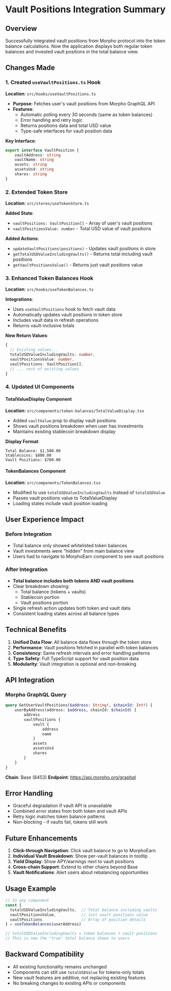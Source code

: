 # Vault Positions Integration Summary

## Overview
Successfully integrated vault positions from Morpho protocol into the token balance calculations. Now the application displays both regular token balances and invested vault positions in the total balance view.

## Changes Made

### 1. Created `useVaultPositions.ts` Hook
**Location**: `src/hooks/useVaultPositions.ts`

- **Purpose**: Fetches user's vault positions from Morpho GraphQL API
- **Features**:
  - Automatic polling every 30 seconds (same as token balances)
  - Error handling and retry logic
  - Returns positions data and total USD value
  - Type-safe interfaces for vault position data

**Key Interface**:
```typescript
export interface VaultPosition {
    vaultAddress: string
    vaultName: string
    assets: string
    assetsUsd: string
    shares: string
}
```

### 2. Extended Token Store
**Location**: `src/stores/useTokenStore.ts`

**Added State**:
- `vaultPositions: VaultPosition[]` - Array of user's vault positions
- `vaultPositionsValue: number` - Total USD value of vault positions

**Added Actions**:
- `updateVaultPositions(positions)` - Updates vault positions in store
- `getTotalUSDValueIncludingVaults()` - Returns total including vault positions
- `getVaultPositionsValue()` - Returns just vault positions value

### 3. Enhanced Token Balances Hook
**Location**: `src/hooks/useTokenBalances.ts`

**Integrations**:
- Uses `useVaultPositions` hook to fetch vault data
- Automatically updates vault positions in token store
- Includes vault data in refresh operations
- Returns vault-inclusive totals

**New Return Values**:
```typescript
{
  // Existing values...
  totalUSDValueIncludingVaults: number,
  vaultPositionsValue: number,
  vaultPositions: VaultPosition[],
  // ... rest of existing values
}
```

### 4. Updated UI Components

#### TotalValueDisplay Component
**Location**: `src/components/token-balances/TotalValueDisplay.tsx`

- Added `vaultValue` prop to display vault positions
- Shows vault positions breakdown when user has investments
- Maintains existing stablecoin breakdown display

**Display Format**:
```
Total Balance: $1,500.00
Stablecoins: $800.00
Vault Positions: $700.00
```

#### TokenBalances Component
**Location**: `src/components/TokenBalances.tsx`

- Modified to use `totalUSDValueIncludingVaults` instead of `totalUSDValue`
- Passes vault positions value to TotalValueDisplay
- Loading states include vault position loading

## User Experience Impact

### Before Integration
- Total balance only showed whitelisted token balances
- Vault investments were "hidden" from main balance view
- Users had to navigate to MorphoEarn component to see vault positions

### After Integration
- **Total balance includes both tokens AND vault positions**
- Clear breakdown showing:
  - Total balance (tokens + vaults)
  - Stablecoin portion
  - Vault positions portion
- Single refresh action updates both token and vault data
- Consistent loading states across all balance types

## Technical Benefits

1. **Unified Data Flow**: All balance data flows through the token store
2. **Performance**: Vault positions fetched in parallel with token balances
3. **Consistency**: Same refresh intervals and error handling patterns
4. **Type Safety**: Full TypeScript support for vault position data
5. **Modularity**: Vault integration is optional and non-breaking

## API Integration

### Morpho GraphQL Query
```graphql
query GetUserVaultPositions($address: String!, $chainId: Int!) {
    userByAddress(address: $address, chainId: $chainId) {
        address
        vaultPositions {
            vault {
                address
                name
            }
            assets
            assetsUsd
            shares
        }
    }
}
```

**Chain**: Base (8453)
**Endpoint**: https://api.morpho.org/graphql

## Error Handling

- Graceful degradation if vault API is unavailable
- Combined error states from both token and vault APIs
- Retry logic matches token balance patterns
- Non-blocking - if vaults fail, tokens still work

## Future Enhancements

1. **Click-through Navigation**: Click vault balance to go to MorphoEarn
2. **Individual Vault Breakdown**: Show per-vault balances in tooltip
3. **Yield Display**: Show APY/earnings next to vault positions
4. **Cross-chain Support**: Extend to other chains beyond Base
5. **Vault Notifications**: Alert users about rebalancing opportunities

## Usage Example

```typescript
// In any component
const { 
  totalUSDValueIncludingVaults,  // Total balance including vaults
  vaultPositionsValue,           // Just vault positions value
  vaultPositions                 // Array of position details
} = useTokenBalances(userAddress)

// totalUSDValueIncludingVaults = token balances + vault positions
// This is now the "true" total balance shown to users
```

## Backward Compatibility

- All existing functionality remains unchanged
- Components can still use `totalUSDValue` for tokens-only totals
- New vault features are additive, not replacing existing features
- No breaking changes to existing APIs or components 